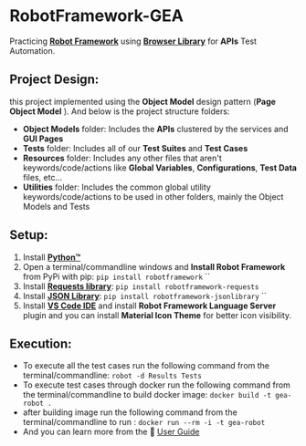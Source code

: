 # RobotFramework-GEA
Practicing [**Robot Framework**](https://robotframework.org/) using [**Browser Library**](https://marketsquare.github.io/robotframework-browser/Browser.html)  for **APIs** Test Automation.

## **Project Design**:
this project implemented using the **Object Model** design pattern (**Page Object Model** ). And below is the project structure folders:
* **Object Models** folder: Includes the **APIs** clustered by the services and **GUI Pages** 
* **Tests** folder: Includes all of our **Test Suites** and **Test Cases** 
* **Resources** folder: Includes any other files that aren't keywords/code/actions like **Global Variables**, **Configurations**, **Test Data** files, etc...
* **Utilities** folder: Includes the common global utility keywords/code/actions to be used in other folders, mainly the Object Models and Tests

## Setup:
1. Install [**Python™**](https://www.python.org/downloads/)
2. Open a terminal/commandline windows and **Install Robot Framework** from PyPi with pip: ```pip install robotframework```
`` 
3. Install [**Requests library**](https://marketsquare.github.io/robotframework-requests/doc/RequestsLibrary.html): ```pip install robotframework-requests```
4. Install [**JSON Library**](https://robotframework-thailand.github.io/robotframework-jsonlibrary/JSONLibrary.html): ```pip install robotframework-jsonlibrary```
``
5. Install [**VS Code IDE**](https://code.visualstudio.com/download) and install **Robot Framework Language Server** plugin and you can install **Material Icon Theme** for better icon visibility.
## Execution:
* To execute all the test cases run the following command from the terminal/commandline: ```robot -d Results Tests``` 
* To execute test cases through docker run the following command from the terminal/commandline to build docker image: ```docker build -t gea-robot .``` 
* after building image run the following command from the terminal/commandline to run : ```docker run --rm -i -t gea-robot``` 
* And you can learn more from the 👤 [User Guide](https://robotframework.org/robotframework/latest/RobotFrameworkUserGuide.html) 